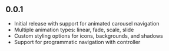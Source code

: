 ## 0.0.1

* Initial release with support for animated carousel navigation
* Multiple animation types: linear, fade, scale, slide
* Custom styling options for icons, backgrounds, and shadows
* Support for programmatic navigation with controller